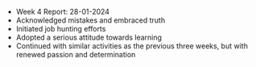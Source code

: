 - Week 4 Report: 28-01-2024
- Acknowledged mistakes and embraced truth
- Initiated job hunting efforts
- Adopted a serious attitude towards learning
- Continued with similar activities as the previous three weeks, but with renewed passion and determination